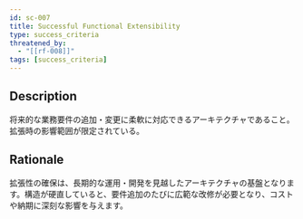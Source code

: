 ```yaml
---
id: sc-007
title: Successful Functional Extensibility
type: success_criteria
threatened_by:
  - "[[rf-008]]"
tags: [success_criteria]
---
```


## Description
将来的な業務要件の追加・変更に柔軟に対応できるアーキテクチャであること。拡張時の影響範囲が限定されている。

## Rationale
拡張性の確保は、長期的な運用・開発を見越したアーキテクチャの基盤となります。構造が硬直していると、要件追加のたびに広範な改修が必要となり、コストや納期に深刻な影響を与えます。